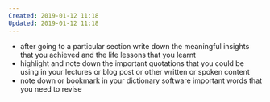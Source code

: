 ```yaml
---
Created: 2019-01-12 11:18
Updated: 2019-01-12 11:18
---
```


- after going to a particular section write down the meaningful insights that you achieved and the life lessons that you learnt
- highlight and note down the important quotations that you could be using in your lectures or blog post or other written or spoken content
- note down or bookmark in your dictionary software important words that you need to revise